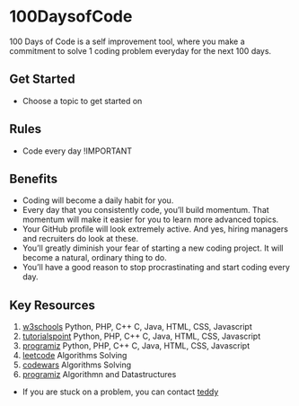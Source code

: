 # 100DaysofCode
100 Days of Code is a self improvement tool, where you make a commitment to solve 1 coding problem everyday for the next 100 days.
## Get Started 
- Choose a topic to get started on

## Rules

- Code every day !IMPORTANT

## Benefits

* Coding will become a daily habit for you.
* Every day that you consistently code, you’ll build momentum. That momentum will make it easier for you to learn more advanced topics.
* Your GitHub profile will look extremely active. And yes, hiring managers and recruiters do look at these.
* You’ll greatly diminish your fear of starting a new coding project. It will become a natural, ordinary thing to do.
* You’ll have a good reason to stop procrastinating and start coding every day.

## Key Resources
1. [w3schools](https://www.w3schools.com/) Python, PHP, C++ C, Java, HTML, CSS, Javascript 
2. [tutorialspoint](https://www.tutorialspoint.com/) Python, PHP, C++ C, Java, HTML, CSS, Javascript 
3. [programiz](https://www.programiz.com/) Python, PHP, C++ C, Java, HTML, CSS, Javascript 
4. [leetcode](https://leetcode.com/) Algorithms Solving
5. [codewars](https://www.codewars.com/) Algorithms Solving
6. [programiz](https://www.programiz.com/dsa)  Algorithmn and  Datastructures 

- If you are stuck on a problem, you can contact  [teddy](https://github.com/teddyoweh) 

